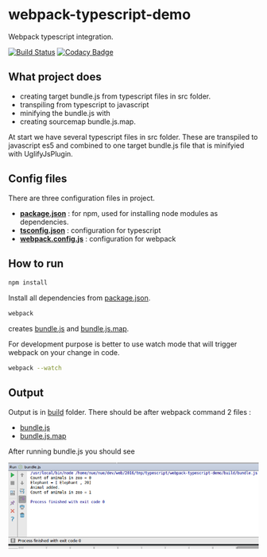 # webpack-typescript-demo #
Webpack typescript integration.

[![Build Status](https://travis-ci.org/peterszatmary/webpack-typescript-demo.svg?branch=master)](https://travis-ci.org/peterszatmary/webpack-typescript-demo)
[![Codacy Badge](https://api.codacy.com/project/badge/Grade/f0e3a53e2bd24cd6947230b5b9c87c7e)](https://www.codacy.com/app/peterszatmary/webpack-typescript-demo?utm_source=github.com&amp;utm_medium=referral&amp;utm_content=peterszatmary/webpack-typescript-demo&amp;utm_campaign=Badge_Grade)

## What project does ##

-   creating target bundle.js from typescript files in src folder.
-   transpiling from typescript to javascript
-   minifying the bundle.js with
-   creating sourcemap bundle.js.map.

At start we have several typescript files in src folder. These are transpiled to
javascript es5 and combined to one target bundle.js file that is minifyied with UglifyJsPlugin.

## Config files ##

There are three configuration files in project.

-   **[package.json](https://github.com/peterszatmary/webpack-typescript-demo/blob/master/package.json)** : for npm, used for installing node modules as dependencies.
-   **[tsconfig.json](https://github.com/peterszatmary/webpack-typescript-demo/blob/master/tsconfig.json)** : configuration for typescript
-   **[webpack.config.js](https://github.com/peterszatmary/webpack-typescript-demo/blob/master/webpack.config.js)** : configuration for webpack

## How to run ##

```bash
npm install
```

Install all dependencies from [package.json](https://github.com/peterszatmary/webpack-typescript-demo/blob/master/package.json).

```bash
webpack
```

creates [bundle.js](https://github.com/peterszatmary/webpack-typescript-demo/blob/master/build/bundle.js) and [bundle.js.map](https://github.com/peterszatmary/webpack-typescript-demo/blob/master/build/bundle.js.map).

For development purpose is better to use watch mode that will trigger webpack on your change in code.

```bash
webpack --watch
```

## Output ##

Output is in [build](https://github.com/peterszatmary/webpack-typescript-demo/tree/master/build) folder. There should be after webpack command 2 files :

-   [bundle.js](https://github.com/peterszatmary/webpack-typescript-demo/blob/master/build/bundle.js)
-   [bundle.js.map](https://github.com/peterszatmary/webpack-typescript-demo/blob/master/build/bundle.js.map)

After running bundle.js you should see

![webpack-typescript-output](https://github.com/peterszatmary/just-like-that/blob/master/imgs/webpack-typescript-demo/webpack-typescript-output.png)
